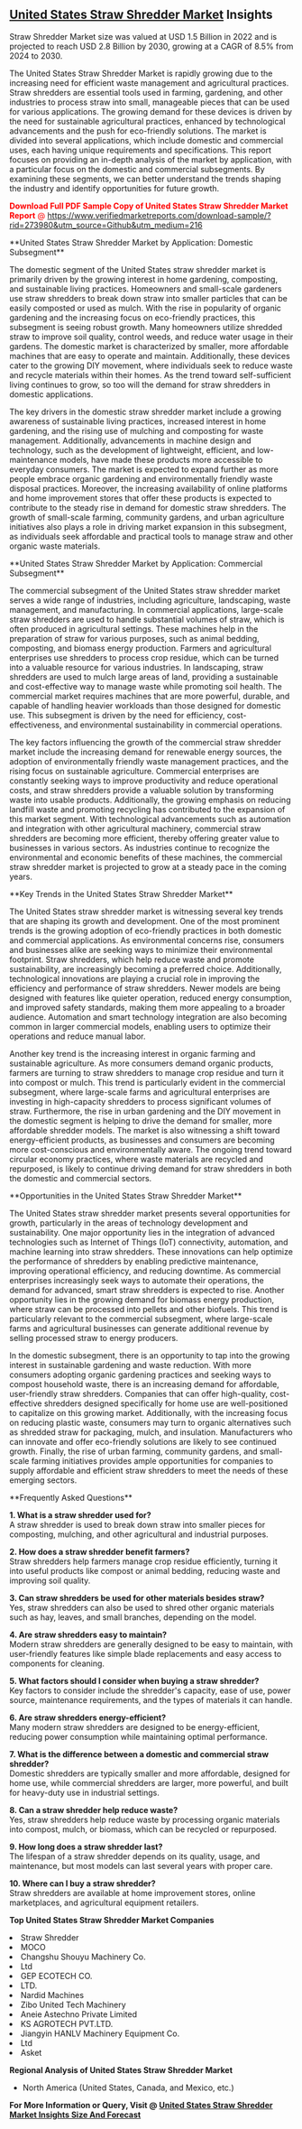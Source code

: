 <h2><a href="https://www.verifiedmarketreports.com/download-sample/?rid=273980&amp;utm_source=Github&amp;utm_medium=216" target="_blank">United States Straw Shredder Market</a> Insights</h2><p>Straw Shredder Market size was valued at USD 1.5 Billion in 2022 and is projected to reach USD 2.8 Billion by 2030, growing at a CAGR of 8.5% from 2024 to 2030.</p><p><p>The United States Straw Shredder Market is rapidly growing due to the increasing need for efficient waste management and agricultural practices. Straw shredders are essential tools used in farming, gardening, and other industries to process straw into small, manageable pieces that can be used for various applications. The growing demand for these devices is driven by the need for sustainable agricultural practices, enhanced by technological advancements and the push for eco-friendly solutions. The market is divided into several applications, which include domestic and commercial uses, each having unique requirements and specifications. This report focuses on providing an in-depth analysis of the market by application, with a particular focus on the domestic and commercial subsegments. By examining these segments, we can better understand the trends shaping the industry and identify opportunities for future growth. <p><span class=""><span style="color: #ff0000;"><strong>Download Full PDF Sample Copy of United States Straw Shredder Market Report</strong> @ </span><a href="https://www.verifiedmarketreports.com/download-sample/?rid=273980&amp;utm_source=Github&amp;utm_medium=216" target="_blank">https://www.verifiedmarketreports.com/download-sample/?rid=273980&amp;utm_source=Github&amp;utm_medium=216</a></span></p></p><p>**United States Straw Shredder Market by Application: Domestic Subsegment**</p><p>The domestic segment of the United States straw shredder market is primarily driven by the growing interest in home gardening, composting, and sustainable living practices. Homeowners and small-scale gardeners use straw shredders to break down straw into smaller particles that can be easily composted or used as mulch. With the rise in popularity of organic gardening and the increasing focus on eco-friendly practices, this subsegment is seeing robust growth. Many homeowners utilize shredded straw to improve soil quality, control weeds, and reduce water usage in their gardens. The domestic market is characterized by smaller, more affordable machines that are easy to operate and maintain. Additionally, these devices cater to the growing DIY movement, where individuals seek to reduce waste and recycle materials within their homes. As the trend toward self-sufficient living continues to grow, so too will the demand for straw shredders in domestic applications.<p>The key drivers in the domestic straw shredder market include a growing awareness of sustainable living practices, increased interest in home gardening, and the rising use of mulching and composting for waste management. Additionally, advancements in machine design and technology, such as the development of lightweight, efficient, and low-maintenance models, have made these products more accessible to everyday consumers. The market is expected to expand further as more people embrace organic gardening and environmentally friendly waste disposal practices. Moreover, the increasing availability of online platforms and home improvement stores that offer these products is expected to contribute to the steady rise in demand for domestic straw shredders. The growth of small-scale farming, community gardens, and urban agriculture initiatives also plays a role in driving market expansion in this subsegment, as individuals seek affordable and practical tools to manage straw and other organic waste materials.<p>**United States Straw Shredder Market by Application: Commercial Subsegment**</p><p>The commercial subsegment of the United States straw shredder market serves a wide range of industries, including agriculture, landscaping, waste management, and manufacturing. In commercial applications, large-scale straw shredders are used to handle substantial volumes of straw, which is often produced in agricultural settings. These machines help in the preparation of straw for various purposes, such as animal bedding, composting, and biomass energy production. Farmers and agricultural enterprises use shredders to process crop residue, which can be turned into a valuable resource for various industries. In landscaping, straw shredders are used to mulch large areas of land, providing a sustainable and cost-effective way to manage waste while promoting soil health. The commercial market requires machines that are more powerful, durable, and capable of handling heavier workloads than those designed for domestic use. This subsegment is driven by the need for efficiency, cost-effectiveness, and environmental sustainability in commercial operations.<p>The key factors influencing the growth of the commercial straw shredder market include the increasing demand for renewable energy sources, the adoption of environmentally friendly waste management practices, and the rising focus on sustainable agriculture. Commercial enterprises are constantly seeking ways to improve productivity and reduce operational costs, and straw shredders provide a valuable solution by transforming waste into usable products. Additionally, the growing emphasis on reducing landfill waste and promoting recycling has contributed to the expansion of this market segment. With technological advancements such as automation and integration with other agricultural machinery, commercial straw shredders are becoming more efficient, thereby offering greater value to businesses in various sectors. As industries continue to recognize the environmental and economic benefits of these machines, the commercial straw shredder market is projected to grow at a steady pace in the coming years.<p>**Key Trends in the United States Straw Shredder Market**</p><p>The United States straw shredder market is witnessing several key trends that are shaping its growth and development. One of the most prominent trends is the growing adoption of eco-friendly practices in both domestic and commercial applications. As environmental concerns rise, consumers and businesses alike are seeking ways to minimize their environmental footprint. Straw shredders, which help reduce waste and promote sustainability, are increasingly becoming a preferred choice. Additionally, technological innovations are playing a crucial role in improving the efficiency and performance of straw shredders. Newer models are being designed with features like quieter operation, reduced energy consumption, and improved safety standards, making them more appealing to a broader audience. Automation and smart technology integration are also becoming common in larger commercial models, enabling users to optimize their operations and reduce manual labor.<p>Another key trend is the increasing interest in organic farming and sustainable agriculture. As more consumers demand organic products, farmers are turning to straw shredders to manage crop residue and turn it into compost or mulch. This trend is particularly evident in the commercial subsegment, where large-scale farms and agricultural enterprises are investing in high-capacity shredders to process significant volumes of straw. Furthermore, the rise in urban gardening and the DIY movement in the domestic segment is helping to drive the demand for smaller, more affordable shredder models. The market is also witnessing a shift toward energy-efficient products, as businesses and consumers are becoming more cost-conscious and environmentally aware. The ongoing trend toward circular economy practices, where waste materials are recycled and repurposed, is likely to continue driving demand for straw shredders in both the domestic and commercial sectors.<p>**Opportunities in the United States Straw Shredder Market**</p><p>The United States straw shredder market presents several opportunities for growth, particularly in the areas of technology development and sustainability. One major opportunity lies in the integration of advanced technologies such as Internet of Things (IoT) connectivity, automation, and machine learning into straw shredders. These innovations can help optimize the performance of shredders by enabling predictive maintenance, improving operational efficiency, and reducing downtime. As commercial enterprises increasingly seek ways to automate their operations, the demand for advanced, smart straw shredders is expected to rise. Another opportunity lies in the growing demand for biomass energy production, where straw can be processed into pellets and other biofuels. This trend is particularly relevant to the commercial subsegment, where large-scale farms and agricultural businesses can generate additional revenue by selling processed straw to energy producers.<p>In the domestic subsegment, there is an opportunity to tap into the growing interest in sustainable gardening and waste reduction. With more consumers adopting organic gardening practices and seeking ways to compost household waste, there is an increasing demand for affordable, user-friendly straw shredders. Companies that can offer high-quality, cost-effective shredders designed specifically for home use are well-positioned to capitalize on this growing market. Additionally, with the increasing focus on reducing plastic waste, consumers may turn to organic alternatives such as shredded straw for packaging, mulch, and insulation. Manufacturers who can innovate and offer eco-friendly solutions are likely to see continued growth. Finally, the rise of urban farming, community gardens, and small-scale farming initiatives provides ample opportunities for companies to supply affordable and efficient straw shredders to meet the needs of these emerging sectors.<p>**Frequently Asked Questions**</p><p><b>1. What is a straw shredder used for?</b><br> A straw shredder is used to break down straw into smaller pieces for composting, mulching, and other agricultural and industrial purposes.</p><p><b>2. How does a straw shredder benefit farmers?</b><br> Straw shredders help farmers manage crop residue efficiently, turning it into useful products like compost or animal bedding, reducing waste and improving soil quality.</p><p><b>3. Can straw shredders be used for other materials besides straw?</b><br> Yes, straw shredders can also be used to shred other organic materials such as hay, leaves, and small branches, depending on the model.</p><p><b>4. Are straw shredders easy to maintain?</b><br> Modern straw shredders are generally designed to be easy to maintain, with user-friendly features like simple blade replacements and easy access to components for cleaning.</p><p><b>5. What factors should I consider when buying a straw shredder?</b><br> Key factors to consider include the shredder's capacity, ease of use, power source, maintenance requirements, and the types of materials it can handle.</p><p><b>6. Are straw shredders energy-efficient?</b><br> Many modern straw shredders are designed to be energy-efficient, reducing power consumption while maintaining optimal performance.</p><p><b>7. What is the difference between a domestic and commercial straw shredder?</b><br> Domestic shredders are typically smaller and more affordable, designed for home use, while commercial shredders are larger, more powerful, and built for heavy-duty use in industrial settings.</p><p><b>8. Can a straw shredder help reduce waste?</b><br> Yes, straw shredders help reduce waste by processing organic materials into compost, mulch, or biomass, which can be recycled or repurposed.</p><p><b>9. How long does a straw shredder last?</b><br> The lifespan of a straw shredder depends on its quality, usage, and maintenance, but most models can last several years with proper care.</p><p><b>10. Where can I buy a straw shredder?</b><br> Straw shredders are available at home improvement stores, online marketplaces, and agricultural equipment retailers.</p></p><p><strong>Top United States Straw Shredder Market Companies</strong></p><div data-test-id=""><p><li>Straw Shredder</li><li> MOCO</li><li> Changshu Shouyu Machinery Co.</li><li>Ltd</li><li> GEP ECOTECH CO.</li><li> LTD.</li><li> Nardid Machines</li><li> Zibo United Tech Machinery</li><li> Aneie Astechno Private Limited</li><li> KS AGROTECH PVT.LTD.</li><li> Jiangyin HANLV Machinery Equipment Co.</li><li>Ltd</li><li> Asket</li></p><div><strong>Regional Analysis of&nbsp;United States Straw Shredder Market</strong></div><ul><li dir="ltr"><p dir="ltr">North America&nbsp;(United States, Canada, and Mexico, etc.)</p></li></ul><p><strong>For More Information or Query, Visit @&nbsp;</strong><strong><a href="https://www.verifiedmarketreports.com/product/straw-shredder-market/?utm_source=Github&amp;utm_medium=216" target="_blank">United States Straw Shredder Market Insights Size And Forecast</a></strong></p></div>
